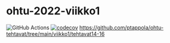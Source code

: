 # ohtu-2022-viikko1
![GitHub Actions](https://github.com/ptappola/ohtu-2022-viikko1/actions/workflows/gradle.yml/badge.svg)
[![codecov](https://codecov.io/gh/ptappola/ohtu-2022-viikko1/branch/main/graph/badge.svg?token=RRLGE74YZG)](https://codecov.io/gh/ptappola/ohtu-2022-viikko1)
https://github.com/ptappola/ohtu-tehtavat/tree/main/viikko1/tehtavat14-16
